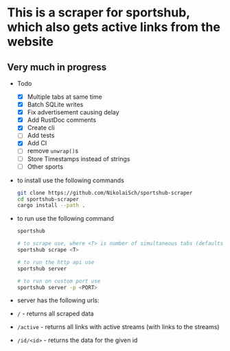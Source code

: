# This is a scraper for sportshub, which also gets active links from the website

## Very much in progress

- Todo

  - [x] Multiple tabs at same time
  - [x] Batch SQLite writes
  - [x] Fix advertisement causing delay
  - [x] Add RustDoc comments
  - [x] Create cli
  - [ ] Add tests
  - [x] Add CI
  - [ ] remove `unwrap()`s
  - [ ] Store Timestamps instead of strings
  - [ ] Other sports

- to install use the following commands

  ```bash
  git clone https://github.com/NikolaiSch/sportshub-scraper
  cd sportshub-scraper
  cargo install --path .
  ```

- to run use the following command

  ```bash
  sportshub

  # to scrape use, where <T> is number of simultaneous tabs (defaults to 10)
  sportshub scrape <T>

  # to run the http api use
  sportshub server

  # to run on custom port use
  sportshub server -p <PORT>
  ```

- server has the following urls:
- `/` - returns all scraped data
- `/active` - returns all links with active streams (with links to the streams)
- `/id/<id>` - returns the data for the given id
